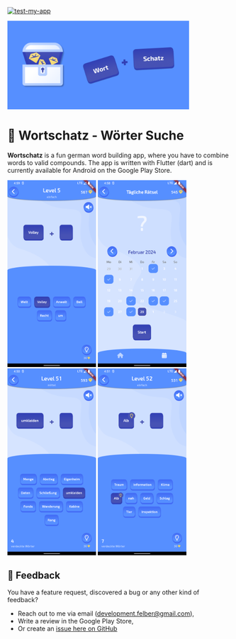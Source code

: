 [![test-my-app](https://github.com/FelberMartin/kompositum/actions/workflows/tests.yml/badge.svg)](https://github.com/FelberMartin/kompositum/actions/workflows/tests.yml)

<img src="./assets/images/playstore/feature_graphic.png" height="200" />

# 💎 Wortschatz - Wörter Suche

**Wortschatz** is a fun german word building app, where you have to combine words to valid compounds.
The app is written with Flutter (dart) and is currently available for Android on the Google Play Store.

<p float="left">
  <img src="./assets/images/playstore/simple.png" width="200" />
  <img src="./assets/images/playstore/daily.png" width="200" />
  <img src="./assets/images/playstore/medium.png" width="200" />
  <img src="./assets/images/playstore/hint.png" width="200" />
</p>

## 📩 Feedback

You have a feature request, discovered a bug or any other kind of feedback?

- Reach out to me via email (development.felber@gmail.com),
- Write a review in the Google Play Store,
- Or create an [issue here on GitHub](https://github.com/FelberMartin/kompositum/issues/new)
